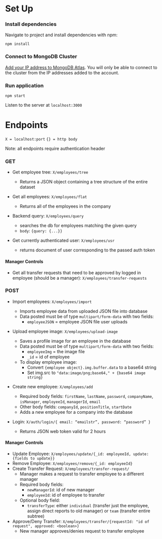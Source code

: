 # Set Up

### Install dependencies

Navigate to project and install dependencies with npm:

`npm install`

### Connect to MongoDB Cluster

[Add your IP address to MongoDB Atlas](https://docs.atlas.mongodb.com/security/ip-access-list/#add-ip-access-list-entries).
You will only be able to connect to the cluster from the IP addresses added to the account.

### Run application
 `npm start`

 Listen to the server at `localhost:3000`

# Endpoints

`X = localhost:port`
`{} = http body`

Note: all endpoints require authentication header

### GET
- Get employee tree: `X/employees/tree`
   - Returns a JSON object containing a tree structure of the entire dataset
- Get all employees: `X/employees/flat`
   - Returns all of the employees in the company

- Backend query: `X/employees/query`
   - searches the db for employees matching the given query
   - `body`: `{query: {...}}`
- Get currently authenticated user: `X/employees/usr`
   - returns document of user corresponding to the passed auth token

#### Manager Controls
- Get all transfer requests that need to be approved by logged in employee (should be a manager): `X/employees/transfer-requests`

### POST
- Import employees: `X/employees/import`
   - Imports employee data from uploaded JSON file into database
   - Data posted must be of type `multipart/form-data` with two fields:
       - `employeeJSON` = employee JSON file user uploads

- Upload employee image: `X/employees/upload-image`
  - Saves a profile image for an employee in the database
  - Data posted must be of type `multipart/form-data` with two fields:
     - `employeeImg` = the image file
     - `_id` = id of employee
   - To display employee image:
     - Convert `{employee object}.img.buffer.data` to a base64 string
     - Set img.src to `"data:image/png;base64," + {base64 image string}`

- Create new employee: `X/employees/add`
   - Required body fields: `firstName`, `lastName`, `password`, `companyName`, `isManager`, `employeeId`, `managerId`, `email`
   - Other body fields: `companyId`, `positionTitle`, `startDate`
   - Adds a new employee for a company into the database

- Login: `X/auth/login/{ email: “emailstr”, password: “password” }`
   - Returns JSON web token valid for 2 hours

#### Manager Controls
- Update Employee: `X/employees/update/{_id: employeeId, update: {fields to update}}`
- Remove Employee: `X/employees/remove/{_id: employeeId}`
- Create Transfer Request: `X/employees/transfer-request/`
  - Manager makes a request to transfer employee to a different manager
  - Required body fields:
    - `newManagerId`: id of new manager
    - `employeeId`: id of employee to transfer
  - Optional body field:
    - `transferType`: either `individual` (transfer just the employee, assign direct reports to old manager) or `team` (transfer entire subtree)
- Approve/Deny Transfer: `X/employees/transfer/{requestId: "id of request", approved: <boolean>}`
  - New manager approves/denies request to transfer employee
